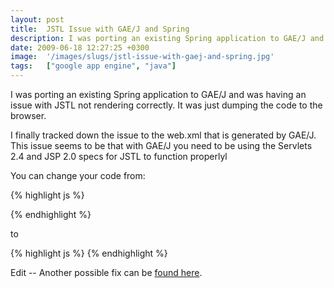 ```yaml
---
layout: post
title:  JSTL Issue with GAE/J and Spring
description: I was porting an existing Spring application to GAE/J and was having an issue with JSTL not rendering correctly. It was just dumping the code to the browser. I finally tracked down the issue to the web.xml that is generated by GAE/J. This issue seems to be that with GAE/J you need to be using the Servlets 2.4 and JSP 2.0 specs for JSTL to function properlyl  You can change your code from-  to   Edit -- Another possible fix can be found here  .
date: 2009-06-18 12:27:25 +0300
image:  '/images/slugs/jstl-issue-with-gaej-and-spring.jpg'
tags:   ["google app engine", "java"]
---
```

<p>I was porting an existing Spring application to GAE/J and was having an issue with JSTL not rendering correctly. It was just dumping the code to the browser.</p>
<p>I finally tracked down the issue to the web.xml that is generated by GAE/J. This issue seems to be that with GAE/J you need to be using the Servlets 2.4 and JSP 2.0 specs for JSTL to function properlyl</p>
<p>You can change your code from:</p>
{% highlight js %}<web-app xmlns="http://java.sun.com/xml/ns/javaee" version="2.5">

{% endhighlight %}
<p>to</p>
{% highlight js %}<web-app xmlns="http://java.sun.com/xml/ns/j2ee"
 xmlns:xsi="http://www.w3.org/2001/XMLSchema-instance"
 xsi:schemaLocation="http://java.sun.com/xml/ns/j2ee" version="2.4">
{% endhighlight %}
<p>Edit -- Another possible fix can be <a href="http://groups.google.com/group/google-appengine-java/browse_thread/thread/a37b7710568bf54e?pli=1" target="_blank">found here</a>.</p>

